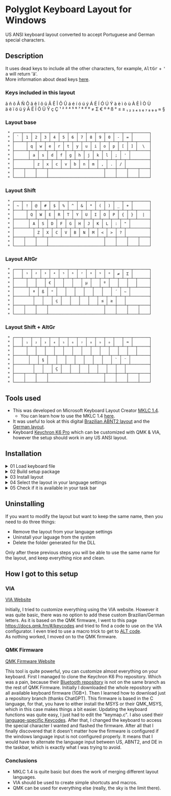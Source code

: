 # Polyglot Keyboard Layout for Windows
US ANSI keyboard layout converted to accept Portuguese and German special characters.

## Description
It uses dead keys to include all the other characters, for example, <kbd>AltGr</kbd> + <kbd>'</kbd> <kbd>a</kbd> will return 'ã'.
</br>More information about dead keys [here](https://en.wikipedia.org/wiki/Dead_key).

### Keys included in this layout
&atilde; &ntilde; &otilde; &Atilde; &Ntilde; &Otilde; &acirc; &ecirc; &icirc; &ocirc; &ucirc; &Acirc; &Ecirc; &Icirc; &Ocirc; &Ucirc; &aacute; &eacute; &iacute; &oacute; &uacute; &yacute; &Aacute; &Eacute; &Iacute; &Oacute; &Uacute; &Yacute; &agrave; &egrave; &igrave; &ograve; &ugrave; &Agrave; &Egrave; &Igrave; &Ograve; &Ugrave;
</br>&auml; &euml; &iuml; &ouml; &uuml; &yuml; &Auml; &Euml; &Iuml; &Ouml; &Uuml; &Yuml; ç Ç &sup1; &sup2; &sup3; ⁴ ⁵ ⁶ ⁷ ⁸ ⁹ ⁰ &ne; &Sigma; &euro; &ordm; &ordf; &szlig; &deg; &le; &ge; ₁ ₂ ₃ ₄ ₅ ₆ ₇ ₈ ₉ ₀ &asymp; &sect;

### Layout base
```
 * ┌───┬───┬───┬───┬───┬───┬───┬───┬───┬───┬───┬───┬───┬───────┐
 * │ ` │ 1 │ 2 │ 3 │ 4 │ 5 │ 6 │ 7 │ 8 │ 9 │ 0 │ - │ = │       │
 * ├───┴─┬─┴─┬─┴─┬─┴─┬─┴─┬─┴─┬─┴─┬─┴─┬─┴─┬─┴─┬─┴─┬─┴─┬─┴─┬─────┤
 * │     │ q │ w │ e │ r │ t │ y │ u │ i │ o │ p │ [ │ ] │  \  │
 * ├─────┴┬──┴┬──┴┬──┴┬──┴┬──┴┬──┴┬──┴┬──┴┬──┴┬──┴┬──┴┬──┴─────┤
 * │      │ a │ s │ d │ f │ g │ h │ j │ k │ l │ ; │ ' │        │
 * ├──────┴─┬─┴─┬─┴─┬─┴─┬─┴─┬─┴─┬─┴─┬─┴─┬─┴─┬─┴─┬─┴─┬─┴────────┤
 * │        │ z │ x │ c │ v │ b │ n │ m │ , │ . │ / │          │
 * ├────┬───┴┬──┴─┬─┴───┴───┴───┴───┴───┴──┬┴───┼───┴┬────┬────┤
 * │    │    │    │                        │    │    │    │    │
 * └────┴────┴────┴────────────────────────┴────┴────┴────┴────┘
```

### Layout Shift
```
 * ┌───┬───┬───┬───┬───┬───┬───┬───┬───┬───┬───┬───┬───┬───────┐
 * │ ~ │ ! │ @ │ # │ $ │ % │ ^ │ & │ * │ ( │ ) │ _ │ + │       │
 * ├───┴─┬─┴─┬─┴─┬─┴─┬─┴─┬─┴─┬─┴─┬─┴─┬─┴─┬─┴─┬─┴─┬─┴─┬─┴─┬─────┤
 * │     │ Q │ W │ E │ R │ T │ Y │ U │ I │ O │ P │ { │ } │  |  │
 * ├─────┴┬──┴┬──┴┬──┴┬──┴┬──┴┬──┴┬──┴┬──┴┬──┴┬──┴┬──┴┬──┴─────┤
 * │      │ A │ S │ D │ F │ G │ H │ J │ K │ L │ : │ " │        │
 * ├──────┴─┬─┴─┬─┴─┬─┴─┬─┴─┬─┴─┬─┴─┬─┴─┬─┴─┬─┴─┬─┴─┬─┴────────┤
 * │        │ Z │ X │ C │ V │ B │ N │ M │ < │ > │ ? │          │
 * ├────┬───┴┬──┴─┬─┴───┴───┴───┴───┴───┴──┬┴───┼───┴┬────┬────┤
 * │    │    │    │                        │    │    │    │    │
 * └────┴────┴────┴────────────────────────┴────┴────┴────┴────┘
```

### Layout AltGr
```
 * ┌───┬───┬───┬───┬───┬───┬───┬───┬───┬───┬───┬───┬───┬───────┐
 * │   │ ¹ │ ² │ ³ │ ⁴ │ ⁵ │ ⁶ │ ⁷ │ ⁸ │ ⁹ │ ⁰ │ ≠ │ Σ │       │
 * ├───┴─┬─┴─┬─┴─┬─┴─┬─┴─┬─┴─┬─┴─┬─┴─┬─┴─┬─┴─┬─┴─┬─┴─┬─┴─┬─────┤
 * │     │   │   │ € │   │   │   │ μ │   │ º │   │   │   │     │
 * ├─────┴┬──┴┬──┴┬──┴┬──┴┬──┴┬──┴┬──┴┬──┴┬──┴┬──┴┬──┴┬──┴─────┤
 * │      │ ª │ ß │ ° │   │   │   │   │   │   │ ´ │ ~ │        │
 * ├──────┴─┬─┴─┬─┴─┬─┴─┬─┴─┬─┴─┬─┴─┬─┴─┬─┴─┬─┴─┬─┴─┬─┴────────┤
 * │        │   │   │ ç │   │   │   │   │ ≤ │ ≥ │   │          │
 * ├────┬───┴┬──┴─┬─┴───┴───┴───┴───┴───┴──┬┴───┼───┴┬────┬────┤
 * │    │    │    │                        │    │    │    │    │
 * └────┴────┴────┴────────────────────────┴────┴────┴────┴────┘
```

### Layout Shift + AltGr
```
 * ┌───┬───┬───┬───┬───┬───┬───┬───┬───┬───┬───┬───┬───┬───────┐
 * │   │ ₁ │ ₂ │ ₃ │ ₄ │ ₅ │ ₆ │ ₇ │ ₈ │ ₉ │ ₀ │   │ ≈ │       │
 * ├───┴─┬─┴─┬─┴─┬─┴─┬─┴─┬─┴─┬─┴─┬─┴─┬─┴─┬─┴─┬─┴─┬─┴─┬─┴─┬─────┤
 * │     │   │   │   │   │   │   │   │   │   │   │   │   │     │
 * ├─────┴┬──┴┬──┴┬──┴┬──┴┬──┴┬──┴┬──┴┬──┴┬──┴┬──┴┬──┴┬──┴─────┤
 * │      │   │ § │   │   │   │   │   │   │   │ ` │ ¨ │        │
 * ├──────┴─┬─┴─┬─┴─┬─┴─┬─┴─┬─┴─┬─┴─┬─┴─┬─┴─┬─┴─┬─┴─┬─┴────────┤
 * │        │   │   │ Ç │   │   │   │   │   │   │   │          │
 * ├────┬───┴┬──┴─┬─┴───┴───┴───┴───┴───┴──┬┴───┼───┴┬────┬────┤
 * │    │    │    │                        │    │    │    │    │
 * └────┴────┴────┴────────────────────────┴────┴────┴────┴────┘
```

## Tools used
* This was developed on Microsoft Keyboard Layout Creator [MKLC 1.4](https://www.microsoft.com/en-us/download/details.aspx?id=102134).
  * You can learn how to use the MKLC 1.4 [here](https://www.youtube.com/watch?v=HMDSJfwi0Kc).
* It was useful to look at this digital [Brazilian ABNT2 layout](https://learn.microsoft.com/en-us/globalization/keyboards/kbdbr_2) and the [German layout](https://learn.microsoft.com/en-us/globalization/keyboards/kbdgr).
* Keyboard [Keychron K6 Pro](https://www.keychron.com/pages/keychron-k6-pro) which can be customized with QMK &amp; VIA, however the setup should work in any US ANSI layout.

## Installation

<details>

<summary>01 Load keyboard file</summary>

### 01 Load keyboard file

<img src="https://user-images.githubusercontent.com/15069239/229212620-375279e6-5e2b-4795-a0fd-cbbcd7cc35c0.jpg" width="600">

<img src="https://user-images.githubusercontent.com/15069239/229212632-1d79d91e-52c5-43e0-bb84-183344144971.jpg" width="600">

</details>

<details>

<summary>02 Build setup package</summary>

### 02 Build setup package

<img src="https://user-images.githubusercontent.com/15069239/229212651-be84f442-a285-43fa-a5de-a84c64d004db.jpg" width="600">

<img src="https://user-images.githubusercontent.com/15069239/229212661-8f005a13-51d1-46a8-b0cb-8de35f2e26eb.jpg" width="600">

</details>

<details>
<summary>03 Install layout</summary>

### 03 Install layout

<img src="https://user-images.githubusercontent.com/15069239/229213347-fe9fad6f-69b8-460d-bdbb-6e19949b9b9e.jpg" width="600">

</details>

<details>

<summary>04 Select the layout in your language settings</summary>

### 04 Select the layout in your language settings

<img src="https://user-images.githubusercontent.com/15069239/229213373-3bd79d17-53c4-42c0-957a-4ee66827a6e8.jpg" width="600">

<img src="https://user-images.githubusercontent.com/15069239/229213449-469e2e8e-6788-4c7c-ba39-37577b7989fa.jpg" width="600">

<img src="https://user-images.githubusercontent.com/15069239/229213477-b5add394-75df-41d0-8d4c-5d1856b699e0.jpg" width="600">

</details>

<details>

<summary>05 Check if it is available in your task bar</summary>

### 05 Check if it is available in your task bar
<img src="https://user-images.githubusercontent.com/15069239/229212778-f2a1cc3d-13a3-450d-bd9c-29c23b70b00f.jpg" width="300">

</details>

## Uninstalling

If you want to modify the layout but want to keep the same name, then you need to do three things:
* Remove the layout from your language settings
* Uninstall your laguage from the system
* Delete the folder generated for the DLL

Only after these previous steps you will be able to use the same name for the layout, and keep everything nice and clean.

## How I got to this setup

### VIA
[VIA Website](https://www.caniusevia.com/)

Initially, I tried to customize everything using the VIA website. However it was quite basic, there was no option to add these custom Brazilian/German letters. As it is based on the QMK firmware, I went to this page https://docs.qmk.fm/#/keycodes and tried to find a code to use on the VIA configurator. I even tried to use a macro trick to get to [ALT code](https://en.wikipedia.org/wiki/Alt_code). 
</br>As nothing worked, I moved on to the QMK firmware.

### QMK Firmware
[QMK Firmware Website](https://qmk.fm/)

This tool is quite powerful, you can customize almost everything on your keyboard.
First I managed to clone the Keychron K6 Pro repository. Which was a pain, because their [Bluetooth repository](https://github.com/Keychron/qmk_firmware/tree/bluetooth_playground) is not on the same branch as the rest of QMK Firmware. Initially I downloaded the whole repository with all available keyboard firmware (1GB+). Then I learned how to download just a repository branch (thanks ChatGPT). This firmware is based in the C language, for that, you have to either install the MSYS or their QMK_MSYS, which in this case makes things a bit easier. Updating the keyboard functions was quite easy, I just had to edit the "keymap.c". I also used their [language-specific Keycodes](https://docs.qmk.fm/#/reference_keymap_extras). After that, I changed the keyboard to access the special character I wanted and flashed the firmware. After all that I finally discovered that it doesn't matter how the firmware is configured if the windows language input is not configured properly. It means that I would have to alternate the language input between US, ABNT2, and DE in the taskbar, which is exactly what I was trying to avoid.

### Conclusions

* MKLC 1.4 is quite basic but does the work of merging different layout languages.
* VIA should be used to create simple shortcuts and macros.
* QMK can be used for everything else (really, the sky is the limit there).
